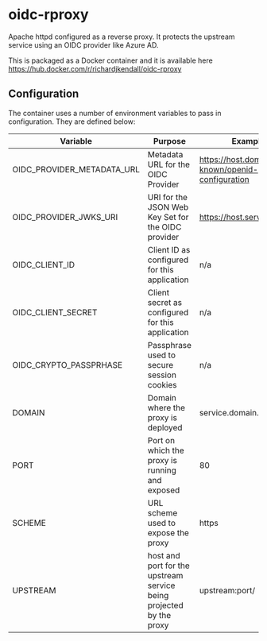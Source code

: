# oidc-rproxy
Apache httpd configured as a reverse proxy.  It protects the upstream service using an OIDC provider like Azure AD.

This is packaged as a Docker container and it is available here https://hub.docker.com/r/richardjkendall/oidc-rproxy

## Configuration
The container uses a number of environment variables to pass in configuration.  They are defined below:

|Variable|Purpose|Example|
|---|---|---|
|OIDC_PROVIDER_METADATA_URL|Metadata URL for the OIDC Provider|https://host.domain/.well-known/openid-configuration
|OIDC_PROVIDER_JWKS_URI|URI for the JSON Web Key Set for the OIDC provider|https://host.server/keys
|OIDC_CLIENT_ID|Client ID as configured for this application|n/a
|OIDC_CLIENT_SECRET|Client secret as configured for this application|n/a
|OIDC_CRYPTO_PASSPRHASE|Passphrase used to secure session cookies|n/a
|DOMAIN|Domain where the proxy is deployed|service.domain.com
|PORT|Port on which the proxy is running and exposed|80
|SCHEME|URL scheme used to expose the proxy|https
|UPSTREAM|host and port for the upstream service being projected by the proxy|upstream:port/

